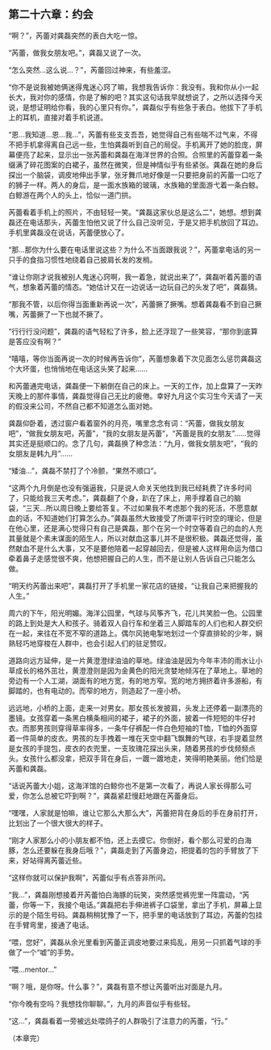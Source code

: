 第二十六章：约会
-----
“啊？”，芮蕾对龚磊突然的表白大吃一惊。

“芮蕾，做我女朋友吧。”，龚磊又说了一次。

“怎么突然…这么说…？”，芮蕾回过神来，有些羞涩。

“你不是说我被她俩迷得鬼迷心窍了嘛，我想我告诉你：我没有。我和你从小一起长大，我对你的感情，你是了解的吧？其实这句话我早就想说了，之所以选择今天说，是想证明给你看，我的心里只有你。”，龚磊似乎有些急于表白。他拔下了手机上的耳机，直接对着手机说道。

“恩…我知道…恩…我…”，芮蕾有些支支吾吾，她觉得自己有些喘不过气来，不得不把手机拿得离自己远一些，生怕龚磊听到自己的局促。手机离开了她的脸庞，屏幕便亮了起来，显示出一张芮蕾和龚磊在海洋世界的合照。合照里的芮蕾穿着一条缀满了碎花图案的白裙子，虽然在微笑，但是神情似乎有些紧张。龚磊在她的身后探出一个脑袋，调皮地伸出手掌，张牙舞爪地好像是一只要把身前的芮蕾一口吃了的狮子一样。两人的身后，是一面水族箱的玻璃，水族箱的里面游弋着一条白鲸。白鲸游在两个人的头上，恰似一道门拱。

芮蕾看着手机上的照片，不由轻轻一笑。“龚磊这家伙总是这么二”，她想。想到龚磊还在电话那头，芮蕾生怕他又说了什么自己没听见，于是又把手机放回了耳边。手机里龚磊没在说话，芮蕾便放心了。

“那…那你为什么要在电话里说这些？为什么不当面跟我说？”，芮蕾拿电话的另一只手的食指习惯性地绕着自己披肩长发的发梢。

“谁让你刚才说我被别人鬼迷心窍啊，我一着急，就说出来了”，龚磊听着芮蕾的语气，想象着芮蕾的情态。“她估计又在一边说话一边玩自己的头发了吧”，龚磊猜。

“那我不管，以后你得当面重新再说一次”，芮蕾撅了撅嘴。想着龚磊看不到自己撅嘴，芮蕾撅了一下也就不撅了。

“行行行没问题”，龚磊的语气轻松了许多，脸上还浮现了一些笑容，“那你到底算是答应没有啊？”

“嘻嘻，等你当面再说一次的时候再告诉你”，芮蕾想象着下次见面怎么惩罚龚磊这个大坏蛋，也悄悄地在电话这头笑了起来……

和芮蕾通完电话，龚磊便一下躺倒在自己的床上。一天的工作，加上盘算了一天昨天晚上的那件事情，龚磊觉得自己无比的疲倦。幸好九月这个实习生今天请了一天的假没来公司，不然自己都不知道怎么面对她。

龚磊仰卧着，透过窗户看着窗外的月亮，嘴里念念有词：“芮蕾，做我女朋友吧”，“做我女朋友吧，芮蕾”，“我的女朋友是芮蕾”，“芮蕾是我的女朋友”……觉得其实还是挺顺口的。念了几句，龚磊换了种念法：“九月，做我女朋友吧”，“我的女朋友是韩九月”……

“矮油…”，龚磊不禁打了个冷颤，“果然不顺口”。

“这两个九月倒是也没有强逼我，只是说人命关天他找到我已经耗费了许多时间了，只能给我三天考虑。”，龚磊翻了个身，趴在了床上，用手撑着自己的脑袋，“三天…所以周日晚上要给答复。不过如果我不考虑那个我的死活，不愿意献血的话，不知道她们打算怎么办。”龚磊虽然大致接受了所谓平行时空的理论，但是在他心里，还是满心觉得只有自己是龚磊，那个在另一个时空等着自己的血的人充其量就是个素未谋面的陌生人，所以对献血这事儿并不是很积极。龚磊还觉得，虽然献血不是什么大事，又不是要他陪着一起穿越回去，但是被人这样用命运为借口牵着鼻子走感觉很不爽，他想把握自己的人生，而不是让别人告诉自己只能怎么做。

“明天约芮蕾出来吧”，龚磊打开了手机里一家花店的链接，“让我自己来把握我的人生。”

周六的下午，阳光明媚。海洋公园里，气球与风筝齐飞，花儿共笑脸一色。公园里的路上到处是大人和孩子。骑着双人自行车和坐着三人脚踏车的人们也和人群交织在一起，来往在不宽不窄的道路上。偶尔风驰电掣地划过一个穿直排轮的少年，娴熟轻巧地穿梭在人群中，也会引起人们的驻足赞叹。

道路向远方延伸，是一片黄澄澄绿油油的草地。绿油油是因为今年丰沛的雨水让小草成长的格外茁壮，黄澄澄则是因为金黄色的阳光贪婪地倾泻在了草地上。草地的旁边有一个人工湖，湖面有的地方宽，有的地方窄。宽的地方拥挤着许多游船，有脚踏的，也有电动的。而窄的地方，则造起了一座小桥。

远远地，小桥的上面，走来一对男女。那女孩长发披肩，头发上还停着一副漂亮的墨镜。女孩穿着一条黑白横条相间的裙子，裙子的外面，披着一件短短的牛仔衬衣。而那男孩则穿得草率得多，一条牛仔裤配一件白色短袖的T恤，T恤的外面穿着一件简单的皮衣。男孩的左手拽着一堆在天空中翻飞飘舞的气球，右手提着显然是女孩的手提包，皮衣的衣兜里，一支玫瑰花探出头来，随着男孩的步伐频频点头。女孩什么都没拿，把双手背在身后，一踱一踱地走，笑得明艳美丽。他们恰是芮蕾和龚磊。

“话说芮蕾大小姐，这海洋馆的白鲸你也不是第一次看了，再说人家长得那么可爱，你怎么总被它吓到啊？”，龚磊紧赶慢赶地跟在芮蕾身后。

“嘿嘿，人家就是怕嘛，谁让它那么大那么大”，芮蕾把背在身后的手在身前打开，比划出了一个很大很大的样子。

“刚才人家那么小的小朋友都不怕，还上去摸它。你倒好，看个那么可爱的白海豚，怎么还要躲在我身后哦？”，龚磊走到了芮蕾身边，把提着的包的手臂放了下来，好站得离芮蕾近些。

“这样你就可以保护我啊”，芮蕾似乎有点答非所问。

“我…”，龚磊刚想接着开芮蕾怕白海豚的玩笑，突然感觉裤兜里一阵震动，“芮蕾，你等一下，我接个电话。”龚磊把右手伸进裤子口袋里，拿出了手机，屏幕上显示的是个陌生号码。龚磊稍稍犹豫了一下，把手里的电话放到了耳边，芮蕾的包挂在手臂弯里，接通了电话。

“喂，您好”，龚磊从余光里看到芮蕾正调皮地要过来捣乱，用另一只抓着气球的手做了一个“嘘”的手势。

“喂…mentor…”

“啊？哦，是你呀。什么事？”，龚磊有意不想让芮蕾听出对面是九月。

“你今晚有空吗？我想找你聊聊。”，九月的声音似乎有些轻。

“这…”，龚磊看着一旁被远处喂鸽子的人群吸引了注意力的芮蕾，“行。”

（本章完）
